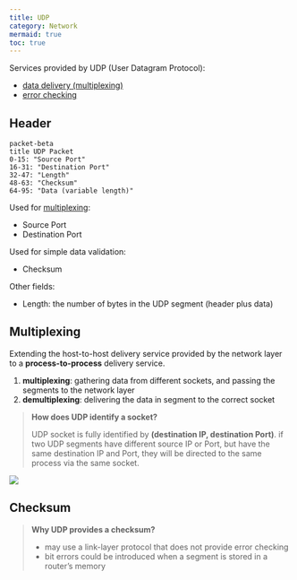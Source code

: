 ```yaml
---
title: UDP
category: Network
mermaid: true
toc: true
---
```


Services provided by UDP (User Datagram Protocol):

- [data delivery (multiplexing)](#multiplexing)
- [error checking](#error-checking)

## Header

```mermaid
packet-beta
title UDP Packet
0-15: "Source Port"
16-31: "Destination Port"
32-47: "Length"
48-63: "Checksum"
64-95: "Data (variable length)"
```

Used for [multiplexing](#multiplexing):

- Source Port
- Destination Port

Used for simple data validation:

- Checksum

Other fields:

- Length: the number of bytes in the UDP segment (header plus data)

## Multiplexing

Extending the host-to-host delivery service provided by the network layer to a **process-to-process** delivery service.

1. **multiplexing**: gathering data from different sockets, and passing the segments to the network layer
2. **demultiplexing**: delivering the data in segment to the correct socket

> **How does UDP identify a socket?**
>
> UDP socket is fully identified by **(destination IP, destination Port)**. if two UDP segments have different source IP or Port, but have the same destination IP and Port, they will be directed to the same process via the same socket.

![](network-udp-multiplexing)

## Checksum

> **Why UDP provides a checksum?**
>
> - may use a link-layer protocol that does not provide error checking
> - bit errors could be introduced when a segment is stored in a router’s memory
